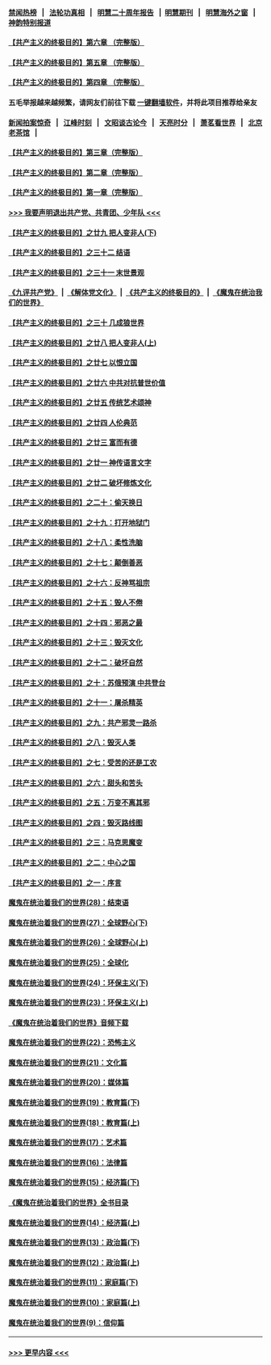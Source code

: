 #### [禁闻热榜](热点新闻.md?=0)  &nbsp;&nbsp;|&nbsp;&nbsp; [法轮功真相](https://github.com/gfw-breaker/truth/blob/master/README.md?=0) &nbsp;&nbsp;|&nbsp;&nbsp; [明慧二十周年报告](https://github.com/gfw-breaker/mh-reports/blob/master/README.md?=0) &nbsp;&nbsp;|&nbsp;&nbsp;[明慧期刊](https://github.com/gfw-breaker/mh-qikan) &nbsp;&nbsp;|&nbsp;&nbsp; [明慧海外之窗](https://github.com/gfw-breaker/mh-news/blob/master/README.md?=0) &nbsp;&nbsp;|&nbsp;&nbsp; [神韵特别报道](https://github.com/gfw-breaker/mh-news/blob/master/shenyun.md?=0)
#### [【共产主义的终极目的】第六章 （完整版）](../pages/nsc422/n11428913.md?t=03121731) 
#### [【共产主义的终极目的】第五章 （完整版）](../pages/nsc422/n11428912.md?t=03121731) 
#### [【共产主义的终极目的】第四章 （完整版）](../pages/nsc422/n11428907.md?t=03121731) 
#### 五毛举报越来越频繁，请网友们前往下载 [一键翻墙软件](https://github.com/gfw-breaker/ssr-accounts)，并将此项目推荐给亲友
#### [新闻拍案惊奇](https://github.com/gfw-breaker/banned-news/blob/master/pages/link4.md) &nbsp;&nbsp;|&nbsp;&nbsp; [江峰时刻](https://github.com/gfw-breaker/banned-news/blob/master/pages/link4.md) &nbsp;&nbsp;|&nbsp;&nbsp; [文昭谈古论今](https://github.com/gfw-breaker/banned-news/blob/master/pages/link4.md) &nbsp;&nbsp;|&nbsp;&nbsp; [天亮时分](https://github.com/gfw-breaker/banned-news/blob/master/pages/link4.md) &nbsp;&nbsp;|&nbsp;&nbsp; [萧茗看世界](https://github.com/gfw-breaker/banned-news/blob/master/pages/link4.md) &nbsp;&nbsp;|&nbsp;&nbsp; [北京老茶馆](https://github.com/gfw-breaker/banned-news/blob/master/pages/link4.md) &nbsp;&nbsp;|&nbsp;&nbsp; 
#### [【共产主义的终极目的】第三章（完整版）](../pages/nsc422/n11428848.md?t=03121731) 
#### [【共产主义的终极目的】第二章（完整版）](../pages/nsc422/n11428831.md?t=03121731) 
#### [【共产主义的终极目的】第一章（完整版）](../pages/nsc422/n11417651.md?t=03121731) 
#### [>>> 我要声明退出共产党、共青团、少年队 <<<](https://github.com/begood0513/goodnews/blob/master/quit/letter.md) 
#### [【共产主义的终极目的】之廿九 把人变非人(下)](../pages/nsc422/n11344140.md?t=03121731) 
#### [【共产主义的终极目的】之三十二 结语](../pages/nsc422/n11360535.md?t=03121731) 
#### [【共产主义的终极目的】之三十一 末世景观](../pages/nsc422/n11351129.md?t=03121731) 
#### [《九评共产党》](https://github.com/begood0513/9ping.md/blob/master/README.md) &nbsp;|&nbsp; [《解体党文化》](../../../../jtdwh.md/blob/master/README.md)  &nbsp;|&nbsp; [《共产主义的终极目的》](../../../../gczydzjmd.md/blob/master/README.md) &nbsp;|&nbsp; [《魔鬼在统治我们的世界》](../../../../mgztzwmdsj.md/blob/master/README.md) 
#### [【共产主义的终极目的】之三十 几成狼世界](../pages/nsc422/n11348280.md?t=03121731) 
#### [【共产主义的终极目的】之廿八 把人变非人(上)](../pages/nsc422/n11340492.md?t=03121731) 
#### [【共产主义的终极目的】之廿七 以恨立国](../pages/nsc422/n11336944.md?t=03121731) 
#### [【共产主义的终极目的】之廿六 中共对抗普世价值](../pages/nsc422/n11324785.md?t=03121731) 
#### [【共产主义的终极目的】之廿五 传统艺术颂神](../pages/nsc422/n11296396.md?t=03121731) 
#### [【共产主义的终极目的】之廿四 人伦典范](../pages/nsc422/n11296397.md?t=03121731) 
#### [【共产主义的终极目的】之廿三 富而有德](../pages/nsc422/n11283598.md?t=03121731) 
#### [【共产主义的终极目的】之廿一 神传语言文字](../pages/nsc422/n11263265.md?t=03121731) 
#### [【共产主义的终极目的】之廿二 破坏修炼文化](../pages/nsc422/n11245728.md?t=03121731) 
#### [【共产主义的终极目的】之二十：偷天换日](../pages/nsc422/n11238846.md?t=03121731) 
#### [【共产主义的终极目的】之十九：打开地狱门](../pages/nsc422/n11206376.md?t=03121731) 
#### [【共产主义的终极目的】之十八：柔性洗脑](../pages/nsc422/n11199994.md?t=03121731) 
#### [【共产主义的终极目的】之十七：颠倒善恶](../pages/nsc422/n11179782.md?t=03121731) 
#### [【共产主义的终极目的】之十六：反神骂祖宗](../pages/nsc422/n11166798.md?t=03121731) 
#### [【共产主义的终极目的】之十五：毁人不倦](../pages/nsc422/n11166792.md?t=03121731) 
#### [【共产主义的终极目的】之十四：邪恶之最](../pages/nsc422/n11150249.md?t=03121731) 
#### [【共产主义的终极目的】之十三：毁灭文化](../pages/nsc422/n11135227.md?t=03121731) 
#### [【共产主义的终极目的】之十二：破坏自然](../pages/nsc422/n11135214.md?t=03121731) 
#### [【共产主义的终极目的】之十：苏俄预演 中共登台](../pages/nsc422/n11118424.md?t=03121731) 
#### [【共产主义的终极目的】之十一：屠杀精英](../pages/nsc422/n11118442.md?t=03121731) 
#### [【共产主义的终极目的】之九：共产邪灵一路杀](../pages/nsc422/n11114139.md?t=03121731) 
#### [【共产主义的终极目的】之八：毁灭人类](../pages/nsc422/n11108503.md?t=03121731) 
#### [【共产主义的终极目的】之七：受苦的还是工农](../pages/nsc422/n11101809.md?t=03121731) 
#### [【共产主义的终极目的】之六：甜头和苦头](../pages/nsc422/n11096971.md?t=03121731) 
#### [【共产主义的终极目的】之五：万变不离其邪](../pages/nsc422/n11091285.md?t=03121731) 
#### [【共产主义的终极目的】之四：毁灭路线图](../pages/nsc422/n11086284.md?t=03121731) 
#### [【共产主义的终极目的】之三：马克思魔变](../pages/nsc422/n11061941.md?t=03121731) 
#### [【共产主义的终极目的】之二：中心之国](../pages/nsc422/n11047728.md?t=03121731) 
#### [【共产主义的终极目的】之一：序言](../pages/nsc422/n11086077.md?t=03121731) 
#### [魔鬼在统治着我们的世界(28)：结束语](../pages/nsc422/n10936246.md?t=03121731) 
#### [魔鬼在统治着我们的世界(27)：全球野心(下)](../pages/nsc422/n10928319.md?t=03121731) 
#### [魔鬼在统治着我们的世界(26)：全球野心(上)](../pages/nsc422/n10900318.md?t=03121731) 
#### [魔鬼在统治着我们的世界(25)：全球化](../pages/nsc422/n10788205.md?t=03121731) 
#### [魔鬼在统治着我们的世界(24)：环保主义(下)](../pages/nsc422/n10695307.md?t=03121731) 
#### [魔鬼在统治着我们的世界(23)：环保主义(上)](../pages/nsc422/n10688613.md?t=03121731) 
#### [《魔鬼在统治着我们的世界》音频下载](../pages/nsc422/n10635553.md?t=03121731) 
#### [魔鬼在统治着我们的世界(22)：恐怖主义](../pages/nsc422/n10614727.md?t=03121731) 
#### [魔鬼在统治着我们的世界(21)：文化篇](../pages/nsc422/n10597706.md?t=03121731) 
#### [魔鬼在统治着我们的世界(20)：媒体篇](../pages/nsc422/n10586579.md?t=03121731) 
#### [魔鬼在统治着我们的世界(19)：教育篇(下)](../pages/nsc422/n10564808.md?t=03121731) 
#### [魔鬼在统治着我们的世界(18)：教育篇(上)](../pages/nsc422/n10526970.md?t=03121731) 
#### [魔鬼在统治着我们的世界(17)：艺术篇](../pages/nsc422/n10499093.md?t=03121731) 
#### [魔鬼在统治着我们的世界(16)：法律篇](../pages/nsc422/n10485969.md?t=03121731) 
#### [魔鬼在统治着我们的世界(15)：经济篇(下)](../pages/nsc422/n10469975.md?t=03121731) 
#### [《魔鬼在统治着我们的世界》全书目录](../pages/nsc422/n10464261.md?t=03121731) 
#### [魔鬼在统治着我们的世界(14)：经济篇(上)](../pages/nsc422/n10457370.md?t=03121731) 
#### [魔鬼在统治着我们的世界(13)：政治篇(下)](../pages/nsc422/n10448270.md?t=03121731) 
#### [魔鬼在统治着我们的世界(12)：政治篇(上)](../pages/nsc422/n10444576.md?t=03121731) 
#### [魔鬼在统治着我们的世界(11)：家庭篇(下)](../pages/nsc422/n10440961.md?t=03121731) 
#### [魔鬼在统治着我们的世界(10)：家庭篇(上)](../pages/nsc422/n10435448.md?t=03121731) 
#### [魔鬼在统治着我们的世界(9)：信仰篇](../pages/nsc422/n10432159.md?t=03121731) 

----
#### [ >>> 更早内容 <<< ](../indexes/nsc422-earlier.md)
